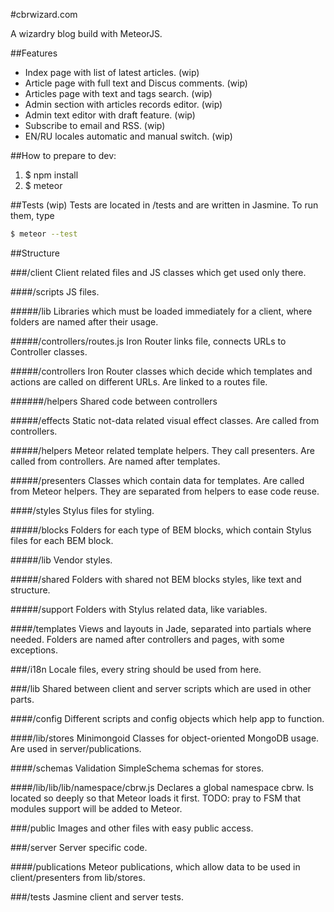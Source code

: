#cbrwizard.com

A wizardry blog build with MeteorJS.

##Features
- Index page with list of latest articles. (wip)
- Article page with full text and Discus comments. (wip)
- Articles page with text and tags search. (wip)
- Admin section with articles records editor. (wip)
- Admin text editor with draft feature. (wip)
- Subscribe to email and RSS. (wip)
- EN/RU locales automatic and manual switch. (wip)

##How to prepare to dev:
1. $ npm install
1. $ meteor

##Tests (wip)
Tests are located in /tests and are written in Jasmine.
To run them, type

```bash
$ meteor --test
```

##Structure

###/client
Client related files and JS classes which get used only there.

####/scripts
JS files.

#####/lib
Libraries which must be loaded immediately for a client, where folders are named after their usage.

#####/controllers/routes.js
Iron Router links file, connects URLs to Controller classes.

#####/controllers
Iron Router classes which decide which templates and actions are called on different URLs. Are linked to a routes file.

######/helpers
Shared code between controllers

#####/effects
Static not-data related visual effect classes. Are called from controllers.

#####/helpers
Meteor related template helpers. They call presenters. Are called from controllers. Are named after templates.

#####/presenters
Classes which contain data for templates. Are called from Meteor helpers. They are separated from helpers to ease code reuse.


####/styles
Stylus files for styling.

#####/blocks
Folders for each type of BEM blocks, which contain Stylus files for each BEM block.

#####/lib
Vendor styles.

#####/shared
Folders with shared not BEM blocks styles, like text and structure.

#####/support
Folders with Stylus related data, like variables.


####/templates
Views and layouts in Jade, separated into partials where needed. Folders are named after controllers and pages, with some exceptions.



###/i18n
Locale files, every string should be used from here.


###/lib
Shared between client and server scripts which are used in other parts.

####/config
Different scripts and config objects which help app to function.

####/lib/stores
Minimongoid Classes for object-oriented MongoDB usage. Are used in server/publications.

####/schemas
Validation SimpleSchema schemas for stores.

####/lib/lib/lib/namespace/cbrw.js
Declares a global namespace cbrw. Is located so deeply so that Meteor loads it first. TODO: pray to FSM that modules support will be added to Meteor.


###/public
Images and other files with easy public access.


###/server
Server specific code.

####/publications
Meteor publications, which allow data to be used in client/presenters from lib/stores.


###/tests
Jasmine client and server tests.
